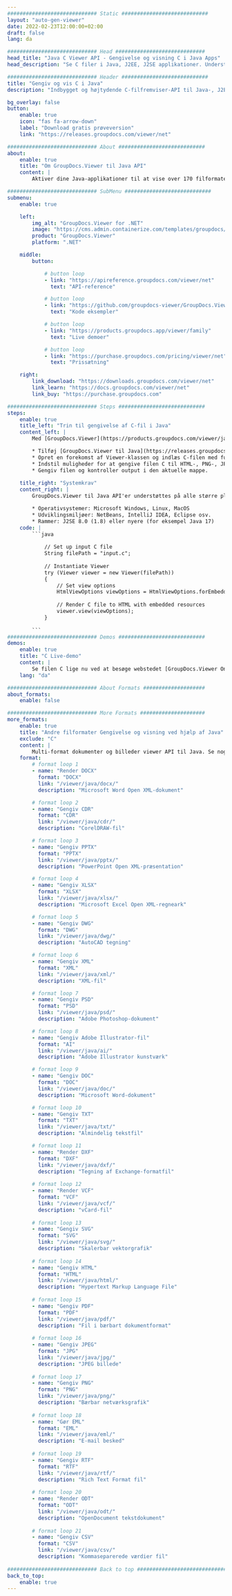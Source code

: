 ```yaml
---
############################# Static ############################
layout: "auto-gen-viewer"
date: 2022-02-23T12:00:00+02:00
draft: false
lang: da

############################# Head #############################
head_title: "Java C Viewer API - Gengivelse og visning C i Java Apps"
head_description: "Se C filer i Java, J2EE, J2SE applikationer. Understøtter visning af mere end 170 dokument- og billedfilformater i HTML-, PDF- eller billedtilstand med avancerede funktioner til at administrere dokumentvisningsmuligheder."

############################# Header ############################
title: "Gengiv og vis C i Java" 
description: "Indbygget og højtydende C-filfremviser-API til Java-, J2EE- og J2SE-baserede applikationer, der understøtter en lang række yderligere funktioner til at tilpasse udseendet af outputdokumentformatet." 

bg_overlay: false
button:
    enable: true
    icon: "fas fa-arrow-down"
    label: "Download gratis prøveversion"
    link: "https://releases.groupdocs.com/viewer/net"

############################# About ############################
about:
    enable: true
    title: "Om GroupDocs.Viewer til Java API" 
    content: |
        Aktiver dine Java-applikationer til at vise over 170 filformater i HTML-, PDF- eller billedtilstande ved hjælp af GroupDocs.Viewer til Java API'er uden yderligere software installeret; såsom Microsoft Office, Apache Open Office, Adobe Acrobat Reader osv. Udviklere kan nemt se alle populære billeder og dokumenttyper inklusive Microsoft Office, OpenDocument, HTML, PDF, Arkiv, Diagrammer, Photoshop, AutoCAD og programmeringssprogformater inde i Java-applikationerne med hurtig gengivelse af højeste kvalitet.

############################# SubMenu ############################
submenu:
    enable: true

    left:
        img_alt: "GroupDocs.Viewer for .NET"
        image: "https://cms.admin.containerize.com/templates/groupdocs/images/product-logos/90x90-noborder/groupdocs-viewer-net.png"
        product: "GroupDocs.Viewer"
        platform: ".NET"

    middle:
        button:

            # button loop
            - link: "https://apireference.groupdocs.com/viewer/net"
              text: "API-reference"

            # button loop
            - link: "https://github.com/groupdocs-viewer/GroupDocs.Viewer-for-.NET"
              text: "Kode eksempler"

            # button loop
            - link: "https://products.groupdocs.app/viewer/family"
              text: "Live demoer"

            # button loop
            - link: "https://purchase.groupdocs.com/pricing/viewer/net"
              text: "Prissætning"

    right:
        link_download: "https://downloads.groupdocs.com/viewer/net"
        link_learn: "https://docs.groupdocs.com/viewer/net"
        link_buy: "https://purchase.groupdocs.com"

############################# Steps ############################
steps:
    enable: true
    title_left: "Trin til gengivelse af C-fil i Java" 
    content_left: |
        Med [GroupDocs.Viewer](https://products.groupdocs.com/viewer/java/) kan du gengive C til HTML, JPEG, PNG eller PDF i nogle få trin.

        * Tilføj [GroupDocs.Viewer til Java](https://releases.groupdocs.com/viewer/java/) som en afhængighed til dit projekt. 
        * Opret en forekomst af Viewer-klassen og indlæs C-filen med fuld sti. 
        * Indstil muligheder for at gengive filen C til HTML-, PNG-, JPEG- eller PDF-format. 
        * Gengiv filen og kontroller output i den aktuelle mappe. 
        
    title_right: "Systemkrav" 
    content_right: |
        GroupDocs.Viewer til Java API'er understøttes på alle større platforme og operativsystemer. Før du udfører koden nedenfor, skal du sørge for, at du har følgende forudsætninger installeret på dit system.

        * Operativsystemer: Microsoft Windows, Linux, MacOS 
        * Udviklingsmiljøer: NetBeans, IntelliJ IDEA, Eclipse osv. 
        * Rammer: J2SE 8.0 (1.8) eller nyere (for eksempel Java 17) 
    code: |
        ```java
                        
            // Set up input C file
            String filePath = "input.c";
        
            // Instantiate Viewer
            try (Viewer viewer = new Viewer(filePath))
            {
            	// Set view options 
            	HtmlViewOptions viewOptions = HtmlViewOptions.forEmbeddedResources();
                    
            	// Render C file to HTML with embedded resources
            	viewer.view(viewOptions);
            }
             
        ```
############################# Demos ############################
demos:
    enable: true
    title: "C Live-demo"
    content: |
        Se filen C lige nu ved at besøge webstedet [GroupDocs.Viewer Online Apps](https://products.groupdocs.app/viewer/c).
    lang: "da"

############################# About Formats ####################
about_formats:
    enable: false

############################# More Formats #####################
more_formats:
    enable: true
    title: "Andre filformater Gengivelse og visning ved hjælp af Java"
    exclude: "C"
    content: |
        Multi-format dokumenter og billeder viewer API til Java. Se nogle af de populære filformater nedenfor uden eksterne seere.
    format: 
        # format loop 1
        - name: "Render DOCX"
          format: "DOCX"
          link: "/viewer/java/docx/"
          description: "Microsoft Word Open XML-dokument" 

        # format loop 2
        - name: "Gengiv CDR" 
          format: "CDR"
          link: "/viewer/java/cdr/"
          description: "CorelDRAW-fil" 

        # format loop 3
        - name: "Gengiv PPTX"
          format: "PPTX"
          link: "/viewer/java/pptx/"
          description: "PowerPoint Open XML-præsentation" 

        # format loop 4
        - name: "Gengiv XLSX"
          format: "XLSX"
          link: "/viewer/java/xlsx/"
          description: "Microsoft Excel Open XML-regneark" 

        # format loop 5
        - name: "Gengiv DWG"
          format: "DWG"
          link: "/viewer/java/dwg/"
          description: "AutoCAD tegning"

        # format loop 6
        - name: "Gengiv XML"
          format: "XML"
          link: "/viewer/java/xml/"
          description: "XML-fil"

        # format loop 7
        - name: "Gengiv PSD"
          format: "PSD"
          link: "/viewer/java/psd/"
          description: "Adobe Photoshop-dokument"

        # format loop 8
        - name: "Gengiv Adobe Illustrator-fil"
          format: "AI"
          link: "/viewer/java/ai/"
          description: "Adobe Illustrator kunstværk"

        # format loop 9
        - name: "Gengiv DOC"
          format: "DOC"
          link: "/viewer/java/doc/"
          description: "Microsoft Word-dokument" 

        # format loop 10
        - name: "Gengiv TXT" 
          format: "TXT"
          link: "/viewer/java/txt/"
          description: "Almindelig tekstfil" 

        # format loop 11
        - name: "Render DXF" 
          format: "DXF"
          link: "/viewer/java/dxf/"
          description: "Tegning af Exchange-formatfil"  
          
        # format loop 12
        - name: "Render VCF"
          format: "VCF"
          link: "/viewer/java/vcf/"
          description: "vCard-fil"  
              
        # format loop 13
        - name: "Gengiv SVG"
          format: "SVG"
          link: "/viewer/java/svg/"
          description: "Skalerbar vektorgrafik" 
          
        # format loop 14
        - name: "Gengiv HTML"
          format: "HTML"
          link: "/viewer/java/html/"
          description: "Hypertext Markup Language File" 
          
        # format loop 15
        - name: "Gengiv PDF"
          format: "PDF"
          link: "/viewer/java/pdf/"
          description: "Fil i bærbart dokumentformat"
          
        # format loop 16
        - name: "Gengiv JPEG"
          format: "JPG"
          link: "/viewer/java/jpg/"
          description: "JPEG billede"
          
        # format loop 17
        - name: "Gengiv PNG"
          format: "PNG"
          link: "/viewer/java/png/"
          description: "Bærbar netværksgrafik" 
          
        # format loop 18
        - name: "Gør EML"
          format: "EML"
          link: "/viewer/java/eml/"
          description: "E-mail besked" 
          
        # format loop 19
        - name: "Gengiv RTF"
          format: "RTF"
          link: "/viewer/java/rtf/"
          description: "Rich Text Format fil" 
          
        # format loop 20
        - name: "Render ODT"
          format: "ODT"
          link: "/viewer/java/odt/"
          description: "OpenDocument tekstdokument" 
          
        # format loop 21
        - name: "Gengiv CSV"
          format: "CSV"
          link: "/viewer/java/csv/"
          description: "Kommaseparerede værdier fil" 
          
############################# Back to top ###############################
back_to_top:
    enable: true
---
```

